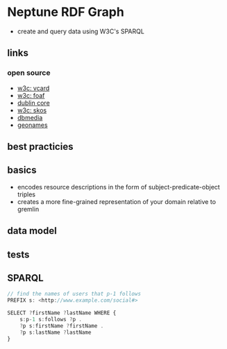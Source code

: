 # Neptune RDF Graph

- create and query data using W3C's SPARQL

## links

### open source

- [w3c: vcard](https://www.w3.org/TR/vcard-rdf/)
- [w3c: foaf](http://xmlns.com/foaf/0.1/)
- [dublin core](https://www.dublincore.org/)
- [w3c: skos](https://www.w3.org/2004/02/skos/)
- [dbmedia](https://en.wikipedia.org/wiki/DBpedia)
- [geonames](https://en.wikipedia.org/wiki/GeoNames)

## best practicies

## basics

- encodes resource descriptions in the form of subject-predicate-object triples
- creates a more fine-grained representation of your domain relative to gremlin

## data model

## tests

## SPARQL

```ts
// find the names of users that p-1 follows
PREFIX s: <http://www.example.com/social#>

SELECT ?firstName ?lastName WHERE {
    s:p-1 s:follows ?p .
    ?p s:firstName ?firstName .
    ?p s:lastName ?lastName
}

```
